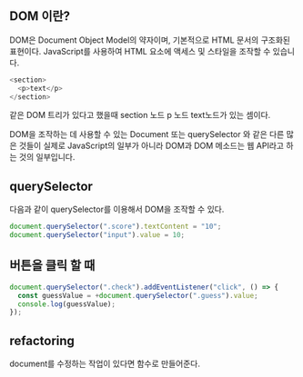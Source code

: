 ## DOM 이란?

DOM은 Document Object Model의 약자이며, 기본적으로 HTML 문서의 구조화된 표현이다.
JavaScript를 사용하여 HTML 요소에 액세스 및 스타일을 조작할 수 있습니다.

```js
<section>
  <p>text</p>
</section>
```

같은 DOM 트리가 있다고 했을때 section 노드 p 노드 text노드가 있는 셈이다.

DOM을 조작하는 데 사용할 수 있는 Document 또는 querySelector 와 같은 다른 많은 것들이 실제로 JavaScript의 일부가 아니라 DOM과 DOM 메소드는 웹 API라고 하는 것의 일부입니다.

## querySelector

다음과 같이 querySelector를 이용해서 DOM을 조작할 수 있다.

```js
document.querySelector(".score").textContent = "10";
document.querySelector("input").value = 10;
```

## 버튼을 클릭 할 때

```js
document.querySelector(".check").addEventListener("click", () => {
  const guessValue = +document.querySelector(".guess").value;
  console.log(guessValue);
});
```

## refactoring

document를 수정하는 작업이 있다면 함수로 만들어준다.
